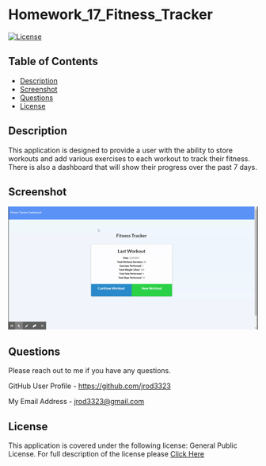 # Homework_17_Fitness_Tracker

[![License](https://img.shields.io/badge/license-GPL%20v%203.0-green)](https://choosealicense.com/licenses/gpl-3.0/)

## Table of Contents 

* [Description](#description)
* [Screenshot](#screenshot)
* [Questions](#questions)
* [License](#license)

## Description 

This application is designed to provide a user with the ability to store workouts and add various exercises to each workout to track their fitness.  There is also a dashboard that will show their progress over the past 7 days.   

## Screenshot

![Front Page Gif](./public/assets/images/fittrack.gif)

## Questions

Please reach out to me if you have any questions.

GitHub User Profile - https://github.com/jrod3323

My Email Address - jrod3323@gmail.com


## License

This application is covered under the following license: General Public License.  For full description of the license please [Click Here](https://choosealicense.com/licenses/gpl-3.0/)